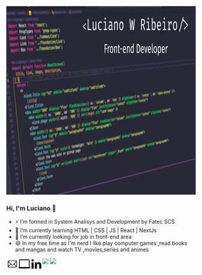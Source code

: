 <img src="./assets/capaGithub.png" height="500px"/>

<h3> Hi, I'm Luciano 👋</h3>

- ⚡ I’m formed in System Analisys and Development by Fatec SCS
- 💬 I’m currently learning HTML | CSS | JS | React | NextJs
- 🔭 I’m currently looking for job in front-end area
- 😄 In my free time as I'm nerd I like play computer games ,read books and mangas and watch TV ,movies,series and animes

<a href="mailto:lucianowribeiro@gmail.com"><img align="left" src="./assets/1814108-32.png" witdh="32px"/> 
<a href="https://portifolio-lucianowribeiro.vercel.app/"><img align="left" witdh="32px" src="./assets/2205216-32.png"/></a>
<a href="https://www.linkedin.com/in/lucianowribeiro/"><img align="left" witdh="32px" src="./assets/367593-32.png"/></a>

<img height="200px" src="https://github-readme-stats.vercel.app/api?username=lucianowribeiro&show_icons=true&theme=dracula"/>
<img height="200px" src="https://github-readme-stats.vercel.app/api/top-langs/?username=lucianowribeiro&theme=dracula&layout=compact"/>

 
